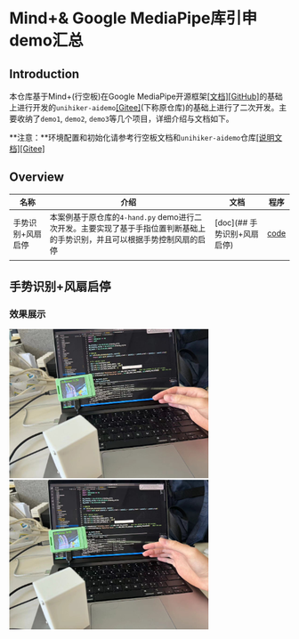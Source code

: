 # Mind+& Google MediaPipe库引申demo汇总

## Introduction

本仓库基于Mind+(行空板)在Google MediaPipe开源框架[[文档]](https://ai.google.dev/edge/mediapipe/solutions/guide)[[GitHub]](https://github.com/google-ai-edge/mediapipe)的基础上进行开发的`unihiker-aidemo`[[Gitee]](https://gitee.com/unihiker/unihiker-aidemo)(下称原仓库)的基础上进行了二次开发。主要收纳了`demo1`, `demo2`, `demo3`等几个项目，详细介绍与文档如下。

**注意：**环境配置和初始化请参考行空板文档和`unihiker-aidemo`仓库[[说明文档]](https://www.unihiker.com.cn/wiki/ai_project)[[Gitee]](https://gitee.com/unihiker/unihiker-aidemo)

## Overview

| 名称              | 介绍                                                         | 文档                        | 程序                                          |
| ----------------- | ------------------------------------------------------------ | --------------------------- | --------------------------------------------- |
| 手势识别+风扇启停 | 本案例基于原仓库的`4-hand.py` demo进行二次开发。主要实现了基于手指位置判断基础上的手势识别，并且可以根据手势控制风扇的启停 | [doc](## 手势识别+风扇启停) | [code](demo/gesture_reco_fan/gesture_reco.py) |
|                   |                                                              |                             |                                               |



## 手势识别+风扇启停

### 效果展示

<img src="img/hand1.jpg" alt="hand1" style="zoom: 35%;" />
<img src="img/hand2.jpg" alt="hand2" style="zoom: 35%;" />
